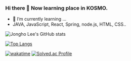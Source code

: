 ### Hi there 👋 Now learning place in KOSMO.
- 🌱 I’m currently learning ...
- JAVA, JavaScript, React, Spring, node.js, HTML, CSS..



![Jongho Lee's GitHub stats](https://github-readme-stats.vercel.app/api?username=DevFrank9&show_icons=true&theme=dark)



[![Top Langs](https://github-readme-stats.vercel.app/api/top-langs/?username=Devfrank9&layout=compact&theme=dark)](https://github.com/anuraghazra/github-readme-stats)


[![wakatime](https://wakatime.com/badge/user/fab11908-f2ab-4476-8057-2f6505465ffb.svg)](https://wakatime.com/@fab11908-f2ab-4476-8057-2f6505465ffb)
[![Solved.ac Profile](http://mazassumnida.wtf/api/v2/generate_badge?boj=devfrank)](https://solved.ac/devfrank/)
<!--
**DevFrank9/DevFrank9** is a ✨ _special_ ✨ repository because its `README.md` (this file) appears on your GitHub profile.

Here are some ideas to get you started:

- 🔭 I’m currently working on ...
- 👯 I’m looking to collaborate on ...
- 🤔 I’m looking for help with ...
- 💬 Ask me about ...
- 📫 How to reach me: ...
- 😄 Pronouns: ...
- ⚡ Fun fact: ...
-->
